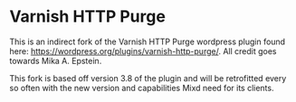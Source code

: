 # Varnish HTTP Purge

This is an indirect fork of the Varnish HTTP Purge wordpress plugin found here: https://wordpress.org/plugins/varnish-http-purge/. All credit goes towards Mika A. Epstein.

This fork is based off version 3.8 of the plugin and will be retrofitted every so often with the new version and capabilities Mixd need for its clients.

